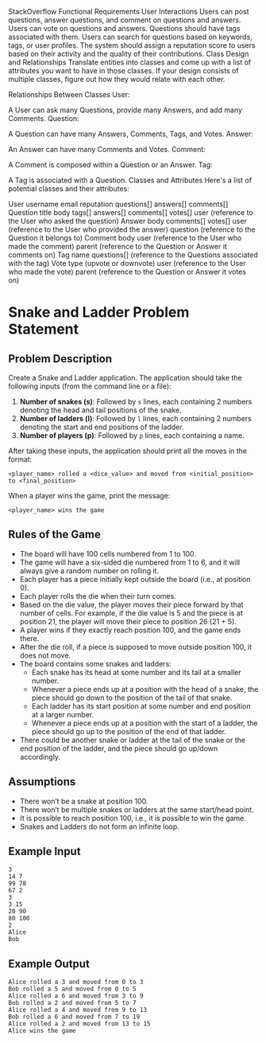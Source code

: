 StackOverflow Functional Requirements
User Interactions
Users can post questions, answer questions, and comment on questions and answers.
Users can vote on questions and answers.
Questions should have tags associated with them.
Users can search for questions based on keywords, tags, or user profiles.
The system should assign a reputation score to users based on their activity and the quality of their contributions.
Class Design and Relationships
Translate entities into classes and come up with a list of attributes you want to have in those classes. If your design consists of multiple classes, figure out how they would relate with each other.

Relationships Between Classes
User:

A User can ask many Questions, provide many Answers, and add many Comments.
Question:

A Question can have many Answers, Comments, Tags, and Votes.
Answer:

An Answer can have many Comments and Votes.
Comment:

A Comment is composed within a Question or an Answer.
Tag:

A Tag is associated with a Question.
Classes and Attributes
Here's a list of potential classes and their attributes:

User
username
email
reputation
questions[]
answers[]
comments[]
Question
title
body
tags[]
answers[]
comments[]
votes[]
user (reference to the User who asked the question)
Answer
body
comments[]
votes[]
user (reference to the User who provided the answer)
question (reference to the Question it belongs to)
Comment
body
user (reference to the User who made the comment)
parent (reference to the Question or Answer it comments on)
Tag
name
questions[] (reference to the Questions associated with the tag)
Vote
type (upvote or downvote)
user (reference to the User who made the vote)
parent (reference to the Question or Answer it votes on)


# Snake and Ladder Problem Statement

## Problem Description
Create a Snake and Ladder application. The application should take the following inputs (from the command line or a file):

1. **Number of snakes (s)**: Followed by `s` lines, each containing 2 numbers denoting the head and tail positions of the snake.
2. **Number of ladders (l)**: Followed by `l` lines, each containing 2 numbers denoting the start and end positions of the ladder.
3. **Number of players (p)**: Followed by `p` lines, each containing a name.

After taking these inputs, the application should print all the moves in the format:
```
<player_name> rolled a <dice_value> and moved from <initial_position> to <final_position>
```

When a player wins the game, print the message:
```
<player_name> wins the game
```

## Rules of the Game
- The board will have 100 cells numbered from 1 to 100.
- The game will have a six-sided die numbered from 1 to 6, and it will always give a random number on rolling it.
- Each player has a piece initially kept outside the board (i.e., at position 0).
- Each player rolls the die when their turn comes.
- Based on the die value, the player moves their piece forward by that number of cells. For example, if the die value is 5 and the piece is at position 21, the player will move their piece to position 26 (21 + 5).
- A player wins if they exactly reach position 100, and the game ends there.
- After the die roll, if a piece is supposed to move outside position 100, it does not move.
- The board contains some snakes and ladders:
  - Each snake has its head at some number and its tail at a smaller number.
  - Whenever a piece ends up at a position with the head of a snake, the piece should go down to the position of the tail of that snake.
  - Each ladder has its start position at some number and end position at a larger number.
  - Whenever a piece ends up at a position with the start of a ladder, the piece should go up to the position of the end of that ladder.
- There could be another snake or ladder at the tail of the snake or the end position of the ladder, and the piece should go up/down accordingly.

## Assumptions
- There won’t be a snake at position 100.
- There won’t be multiple snakes or ladders at the same start/head point.
- It is possible to reach position 100, i.e., it is possible to win the game.
- Snakes and Ladders do not form an infinite loop.

## Example Input
```
3
14 7
99 78
67 2
3
3 15
20 90
80 100
2
Alice
Bob
```

## Example Output
```
Alice rolled a 3 and moved from 0 to 3
Bob rolled a 5 and moved from 0 to 5
Alice rolled a 6 and moved from 3 to 9
Bob rolled a 2 and moved from 5 to 7
Alice rolled a 4 and moved from 9 to 13
Bob rolled a 6 and moved from 7 to 19
Alice rolled a 2 and moved from 13 to 15
Alice wins the game
```